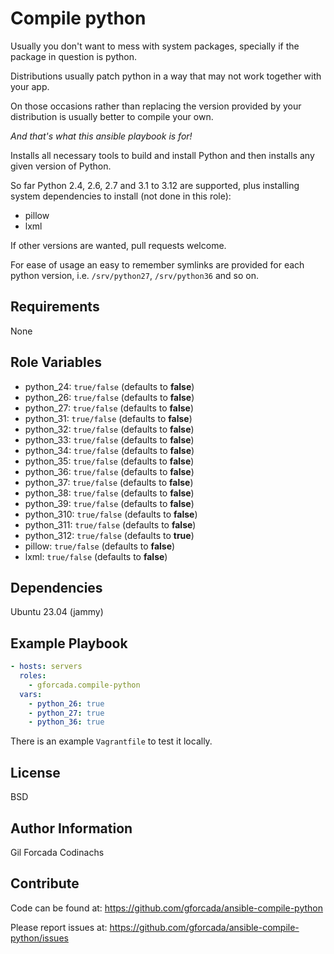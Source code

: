 # Compile python

Usually you don't want to mess with system packages,
specially if the package in question is python.

Distributions usually patch python
in a way that may not work together with your app.

On those occasions
rather than replacing the version provided by your distribution
is usually better to compile your own.

*And that's what this ansible playbook is for!*

Installs all necessary tools to build and install Python and then installs
any given version of Python.

So far Python 2.4, 2.6, 2.7 and  3.1 to 3.12 are supported,
plus installing system dependencies to install (not done in this role):

- pillow
- lxml

If other versions are wanted,
pull requests welcome.

For ease of usage an easy to remember symlinks are provided for each python version,
i.e. `/srv/python27`, `/srv/python36` and so on.

## Requirements

None

## Role Variables

- python_24: `true/false` (defaults to **false**)
- python_26: `true/false` (defaults to **false**)
- python_27: `true/false` (defaults to **false**)
- python_31: `true/false` (defaults to **false**)
- python_32: `true/false` (defaults to **false**)
- python_33: `true/false` (defaults to **false**)
- python_34: `true/false` (defaults to **false**)
- python_35: `true/false` (defaults to **false**)
- python_36: `true/false` (defaults to **false**)
- python_37: `true/false` (defaults to **false**)
- python_38: `true/false` (defaults to **false**)
- python_39: `true/false` (defaults to **false**)
- python_310: `true/false` (defaults to **false**)
- python_311: `true/false` (defaults to **false**)
- python_312: `true/false` (defaults to **true**)
- pillow: `true/false` (defaults to **false**)
- lxml: `true/false` (defaults to **false**)

## Dependencies

Ubuntu 23.04 (jammy)


## Example Playbook

```yml
- hosts: servers
  roles:
    - gforcada.compile-python
  vars:
    - python_26: true
    - python_27: true
    - python_36: true
```

There is an example `Vagrantfile` to test it locally.

## License

BSD

## Author Information

Gil Forcada Codinachs

## Contribute

Code can be found at: https://github.com/gforcada/ansible-compile-python

Please report issues at: https://github.com/gforcada/ansible-compile-python/issues

